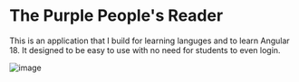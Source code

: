 # The Purple People's Reader
This is an application that I build for learning languges and to learn Angular 18. 
It designed to be easy to use with no need for students to even login. 

![image](https://github.com/user-attachments/assets/50d5952f-a793-4121-a85c-7d72cb7be343)


